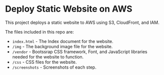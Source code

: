 # Deploy Static Website on AWS

This project deploys a static website to AWS using S3, CloudFront, and IAM.

The files included in this repo are:

- `index.html` - The Index document for the website.
- `/img` - The background image file for the website.
- `/vendor` - Bootssrap CSS framework, Font, and JavaScript libraries needed for the website to function.
- `/css` - CSS files for the website.
- `/screenshots` - Screenshots of each step.
